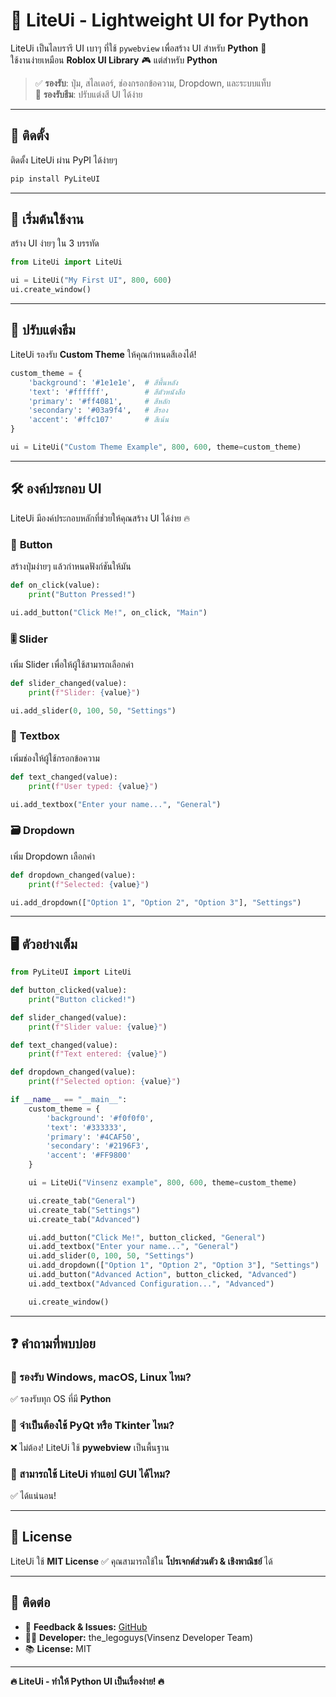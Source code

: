 # 🌟 LiteUi - Lightweight UI for Python

LiteUi เป็นไลบรารี UI เบาๆ ที่ใช้ `pywebview` เพื่อสร้าง UI สำหรับ **Python** 🐍  
ใช้งานง่ายเหมือน **Roblox UI Library** 🎮 แต่สำหรับ **Python**  

> ✅ **รองรับ**: ปุ่ม, สไลเดอร์, ช่องกรอกข้อความ, Dropdown, และระบบแท็บ  
> 🎨 **รองรับธีม**: ปรับแต่งสี UI ได้ง่าย  

---

## 🚀 **ติดตั้ง**
ติดตั้ง LiteUi ผ่าน PyPI ได้ง่ายๆ  
```sh
pip install PyLiteUI
```

---

## 📌 **เริ่มต้นใช้งาน**
สร้าง UI ง่ายๆ ใน 3 บรรทัด  
```python
from LiteUi import LiteUi

ui = LiteUi("My First UI", 800, 600)
ui.create_window()
```

---

## 🎨 **ปรับแต่งธีม**
LiteUi รองรับ **Custom Theme** ให้คุณกำหนดสีเองได้!  
```python
custom_theme = {
    'background': '#1e1e1e',  # สีพื้นหลัง
    'text': '#ffffff',        # สีตัวหนังสือ
    'primary': '#ff4081',     # สีหลัก
    'secondary': '#03a9f4',   # สีรอง
    'accent': '#ffc107'       # สีเน้น
}

ui = LiteUi("Custom Theme Example", 800, 600, theme=custom_theme)
```

---

## 🛠 **องค์ประกอบ UI**
LiteUi มีองค์ประกอบหลักที่ช่วยให้คุณสร้าง UI ได้ง่าย 🔥  

### 🔱 **Button**
สร้างปุ่มง่ายๆ แล้วกำหนดฟังก์ชันให้มัน  
```python
def on_click(value):
    print("Button Pressed!")

ui.add_button("Click Me!", on_click, "Main")
```

### 🎚 **Slider**
เพิ่ม Slider เพื่อให้ผู้ใช้สามารถเลือกค่า  
```python
def slider_changed(value):
    print(f"Slider: {value}")

ui.add_slider(0, 100, 50, "Settings")
```

### 📝 **Textbox**
เพิ่มช่องให้ผู้ใช้กรอกข้อความ  
```python
def text_changed(value):
    print(f"User typed: {value}")

ui.add_textbox("Enter your name...", "General")
```

### 🗃 **Dropdown**
เพิ่ม Dropdown เลือกค่า  
```python
def dropdown_changed(value):
    print(f"Selected: {value}")

ui.add_dropdown(["Option 1", "Option 2", "Option 3"], "Settings")
```

---

## 🖥 **ตัวอย่างเต็ม**
```python
from PyLiteUI import LiteUi

def button_clicked(value):
    print("Button clicked!")

def slider_changed(value):
    print(f"Slider value: {value}")

def text_changed(value):
    print(f"Text entered: {value}")

def dropdown_changed(value):
    print(f"Selected option: {value}")

if __name__ == "__main__":
    custom_theme = {
        'background': '#f0f0f0',
        'text': '#333333',
        'primary': '#4CAF50',
        'secondary': '#2196F3',
        'accent': '#FF9800'
    }

    ui = LiteUi("Vinsenz example", 800, 600, theme=custom_theme)

    ui.create_tab("General")
    ui.create_tab("Settings")
    ui.create_tab("Advanced")

    ui.add_button("Click Me!", button_clicked, "General")
    ui.add_textbox("Enter your name...", "General")
    ui.add_slider(0, 100, 50, "Settings")
    ui.add_dropdown(["Option 1", "Option 2", "Option 3"], "Settings")
    ui.add_button("Advanced Action", button_clicked, "Advanced")
    ui.add_textbox("Advanced Configuration...", "Advanced")

    ui.create_window()
```

---

## ❓ **คำถามที่พบบ่อย**
### 🔹 รองรับ Windows, macOS, Linux ไหม?  
✅ รองรับทุก OS ที่มี **Python**  

### 🔹 จำเป็นต้องใช้ **PyQt** หรือ **Tkinter** ไหม?  
❌ ไม่ต้อง! LiteUi ใช้ **pywebview** เป็นพื้นฐาน  

### 🔹 สามารถใช้ LiteUi ทำแอป GUI ได้ไหม?  
✅ ได้แน่นอน!  

---

## 📜 **License**
LiteUi ใช้ **MIT License** ✅ คุณสามารถใช้ใน **โปรเจกต์ส่วนตัว & เชิงพาณิชย์** ได้  

---

## 📣 **ติดต่อ**
- 💬 **Feedback & Issues:** [GitHub](https://github.com/yourusername/LiteUi)  
- 👨‍💻 **Developer:** the_legoguys(Vinsenz Developer Team)  
- 📚 **License:** MIT  

---

**🔥 LiteUi - ทำให้ Python UI เป็นเรื่องง่าย! 🔥**

